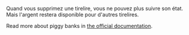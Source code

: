 Quand vous supprimez une tirelire, vous ne pouvez plus suivre son état. Mais l'argent restera disponible pour d'autres tirelires.

Read more about piggy banks in [the official documentation](https://docs.firefly-iii.org/advanced-concepts/piggies).